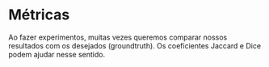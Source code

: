 # Métricas

Ao fazer experimentos, muitas vezes queremos comparar nossos resultados com os desejados (groundtruth). Os coeficientes Jaccard e Dice podem ajudar nesse sentido.